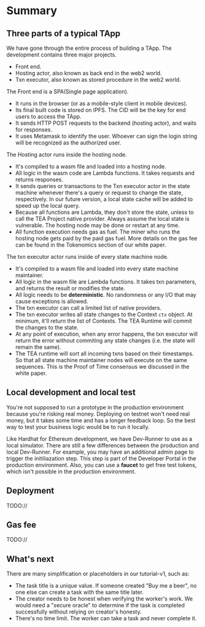# Summary

## Three parts of a typical TApp

We have gone through the entire process of building a TApp. The development contains three major projects.

* Front end.
* Hosting actor, also known as back end in the web2 world. 
* Txn executor, also known as stored procedure in the web2 world.

The Front end is a SPA(Single page application). 

* It runs in the browser (or as a mobile-style client in mobile devices).
* Its final built code is stored on IPFS. The CID will be the key for end users to access the TApp.
* It sends HTTP POST requests to the backend (hosting actor), and waits for responses. 
* It uses Metamask to identify the user. Whoever can sign the login string will be recognized as the authorized user.

The Hosting actor runs inside the hosting node. 

* It's compiled to a wasm file and loaded into a hosting node.
* All logic in the wasm code are Lambda functions. It takes requests and returns responses.
* It sends queries or transactions to the Txn executor actor in the state machine whenever there's a query or request to change the state, respectively. In our future version, a local state cache will be added to speed up the local query.
* Because all functions are Lambda, they don't store the state, unless to call the TEA Project native provider. Always assume the local state is vulnerable. The hosting node may be done or restart at any time.
* All function execution needs gas as fuel. The miner who runs the hosting node gets paid by the paid gas fuel. More details on the gas fee can be found in the Tokenomics section of our white paper.

The txn executor actor runs inside of every state machine node.

* It's compiled to a wasm file and loaded into every state machine maintainer.
* All logic in the wasm file are Lambda functions. It takes txn parameters, and returns the result or modifies the state.
* All logic needs to be **deterministic**. No randomness or any I/O that may cause exceptions is allowed.
* The txn executor can call  a limited list of native providers. 
* The txn executor writes all state changes to the Context `ctx` object. At minimum, it'll return the list of Contexts. The TEA Runtime will commit the changes to the state. 
* At any point of execution, when any error happens, the txn executor will return the error without commiting any state changes (i.e. the state will remain the same).
* The TEA runtime will sort all incoming txns based on their timestamps. So that all state machine maintainer nodes will execute on the same sequences. This is the Proof of Time consensus we discussed in the white paper.

## Local development and local test

You're not supposed to run a prototype in the production environment because you're risking real money. Deploying on testnet won't need real money, but it takes some time and has a longer feedback loop. So the best way to test your business logic would be to run it locally. 

Like Hardhat for Ethereum development, we have Dev-Runner to use as a local simulator. There are still a few differences between the production and local Dev-Runner. For example, you may have an additional admin page to trigger the initiliazation step. This step is part of the Developer Portal in the production environment. Also, you can use a **faucet** to get free test tokens, which isn't possible in the production environment.

## Deployment

TODO://

## Gas fee

TODO://

## What's next

There are many simplification or placeholders in our tutorial-v1, such as:

* The task title is a unique value. If someone created "Buy me a beer", no one else can create a task with the same title later.
* The creator needs to be honest when verifying the worker's work. We would need a "secure oracle" to determine if the task is completed successfully without relying on creator's honesty.
* There's no time limit. The worker can take a task and never complete it.
